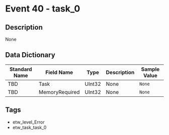 # Event 40 - task_0

## Description
None

## Data Dictionary
|Standard Name|Field Name|Type|Description|Sample Value|
|---|---|---|---|---|
|TBD|Task|UInt32|None|`None`|
|TBD|MemoryRequired|UInt32|None|`None`|

## Tags
* etw_level_Error
* etw_task_task_0